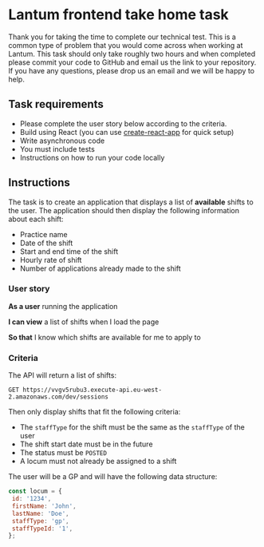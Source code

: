 # Lantum frontend take home task

Thank you for taking the time to complete our technical test. This is a common type of problem that you would come across when working at Lantum. This task should only take roughly two hours and when completed please commit your code to GitHub and email us the link to your repository. If you have any questions, please drop us an email and we will be happy to help.

## Task requirements

* Please complete the user story below according to the criteria.
* Build using React (you can use [create-react-app](https://create-react-app.dev/docs/getting-started/) for quick setup)
* Write asynchronous code
* You must include tests
* Instructions on how to run your code locally

## Instructions

The task is to create an application that displays a list of **available** shifts to the user. The application should then display the following information about each shift:
* Practice name
* Date of the shift
* Start and end time of the shift
* Hourly rate of shift
* Number of applications already made to the shift

### User story

**As a user** running the application

**I can view** a list of shifts when I load the page

**So that** I know which shifts are available for me to apply to

### Criteria

The API will return a list of shifts:
```
GET https://vvgv5rubu3.execute-api.eu-west-2.amazonaws.com/dev/sessions
```

Then only display shifts that fit the following criteria:
* The `staffType` for the shift must be the same as the `staffType` of the user
* The shift start date must be in the future
* The status must be `POSTED`
* A locum must not already be assigned to a shift

The user will be a GP and will have the following data structure:

```javascript
const locum = {
 id: '1234',
 firstName: 'John',
 lastName: 'Doe',
 staffType: 'gp',
 staffTypeId: '1',
};
```
